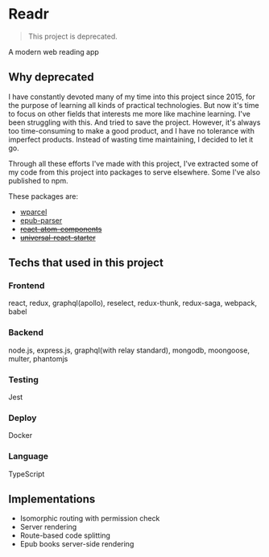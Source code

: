 # Readr

> This project is deprecated.

A modern web reading app

## Why deprecated

I have constantly devoted many of my time into this project since 2015, for the purpose of learning all kinds of practical technologies. But now it's time to focus on other fields that interests me more like machine learning. I've been struggling with this. And tried to save the project. However, it's always too time-consuming to make a good product, and I have no tolerance with imperfect products. Instead of wasting time maintaining, I decided to let it go.

Through all these efforts I've made with this project, I've extracted some of my code from this project into packages to serve elsewhere. Some I've also published to npm.

These packages are:

- [wparcel](https://github.com/gaoxiaoliangz/wparcel)
- [epub-parser](https://github.com/gaoxiaoliangz/epub-parser)
- ~~[react-atom-components](https://github.com/gaoxiaoliangz/react-atom-components)~~
- ~~[universal-react-starter](https://github.com/gaoxiaoliangz/universal-react-starter)~~


## Techs that used in this project

### Frontend

react, redux, graphql(apollo), reselect, redux-thunk, redux-saga, webpack, babel

### Backend

node.js, express.js, graphql(with relay standard), mongodb, moongoose, multer, phantomjs

### Testing

Jest

### Deploy

Docker

### Language

TypeScript

## Implementations

* Isomorphic routing with permission check
* Server rendering
* Route-based code splitting
* Epub books server-side rendering
